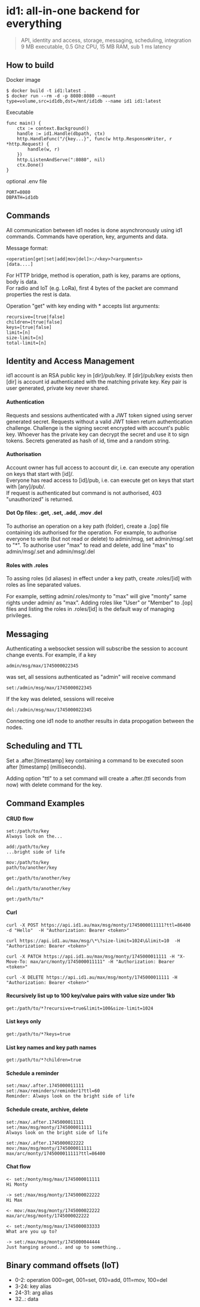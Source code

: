 
# id1: all-in-one backend for everything  
> API, identity and access, storage, messaging, scheduling, integration  
> 9 MB executable, 0.5 Ghz CPU, 15 MB RAM, sub 1 ms latency

## How to build

Docker image

    $ docker build -t id1:latest .
    $ docker run --rm -d -p 8080:8080 --mount type=volume,src=id1db,dst=/mnt/id1db --name id1 id1:latest

Executable

    func main() {
        ctx := context.Background()
        handle := id1.Handle(dbpath, ctx)
        http.HandleFunc("/{key...}", func(w http.ResponseWriter, r *http.Request) {
            handle(w, r)
        })
        http.ListenAndServe(":8080", nil)
        ctx.Done()
    }

optional .env file

    PORT=8080
    DBPATH=id1db

## Commands
All communication between id1 nodes is done asynchronously using id1 commands.
Commands have operation, key, arguments and data.

Message format:

    <operation[get|set|add|mov|del]>:/<key>?<arguments>
    [data....]

For HTTP bridge, method is operation, path is key, params are options, body is data.  
For radio and IoT (e.g. LoRa), first 4 bytes of the packet are command properties the rest is data.  

Operation "get" with key ending with * accepts list arguments:

    recursive=[true|false]
    children=[true|false]
    keys=[true|false]
    limit=[n]
    size-limit=[n]
    total-limit=[n]

## Identity and Access Management
id1 account is an RSA public key in [dir]/pub/key. If [dir]/pub/key exists then [dir] is account id authenticated with the matching private key.
Key pair is user generated, private key never shared.

#### Authentication
Requests and sessions authenticated with a JWT token signed using server generated secret. 
Requests without a valid JWT token return authentication challenge. Challenge is the signing secret encrypted with account's public key. 
Whoever has the private key can decrypt the secret and use it to sign tokens. Secrets generated as hash of id, time and a random string.

#### Authorisation
Account owner has full access to account dir, i.e. can execute any operation on keys that start with [id]/.  
Everyone has read access to [id]/pub, i.e. can execute get on keys that start with [any]/pub/.  
If request is authenticated but command is not authorised, 403 "unauthorized" is returned.

#### Dot Op files: .get, .set, .add, .mov .del
To authorise an operation on a key path (folder), create a .[op] file containing ids authorised for the operation.
For example, to authorise everyone to write (but not read or delete) to admin/msg, set admin/msg/.set to "*".
To authorise user "max" to read and delete, add line "max" to admin/msg/.set and admin/msg/.del  

#### Roles with .roles
To assing roles (id aliases) in effect under a key path, create .roles/[id] with roles as line separated values.

For example, setting admin/.roles/monty to "max" will give "monty" same rights under admin/ as "max".
Adding roles like "User" or "Member" to .[op] files and listing the roles in .roles/[id] is the default way of managing privileges.

## Messaging
Authenticating a websocket session will subscribe the session to account change events. 
For example, if a key

    admin/msg/max/1745000022345
    
was set, all sessions authenticated as "admin" will receive command

    set:/admin/msg/max/1745000022345
    
If the key was deleted, sessions will receive

    del:/admin/msg/max/1745000022345

Connecting one id1 node to another results in data propogation between the nodes.

## Scheduling and TTL
Set a .after.[timestamp] key containing a command to be executed soon after [timestamp] (milliseconds).

Adding option "ttl" to a set command will create a .after.(ttl seconds from now) with delete command for the key.

## Command Examples

#### CRUD flow

    set:/path/to/key
    Always look on the...
    
    add:/path/to/key
    ...bright side of life

    mov:/path/to/key
    path/to/another/key

    get:/path/to/another/key

    del:/path/to/another/key

    get:/path/to/*
    
#### Curl

    curl -X POST https://api.id1.au/max/msg/monty/1745000011111?ttl=86400 -d "Hello"  -H "Authorization: Bearer <token>"
    
    curl https://api.id1.au/max/msg/\*\?size-limit=1024\&limit=10  -H "Authorization: Bearer <token>"
    
    curl -X PATCH https://api.id1.au/max/msg/monty/1745000011111 -H "X-Move-To: max/arc/monty/1745000011111" -H "Authorization: Bearer <token>"
    
    curl -X DELETE https://api.id1.au/max/msg/monty/1745000011111 -H "Authorization: Bearer <token>"


#### Recursively list up to 100 key/value pairs with value size under 1kb

    get:/path/to/*?recursive=true&limit=100&size-limit=1024

#### List keys only
    
    get:/path/to/*?keys=true
    
#### List key names and key path names

    get:/path/to/*?children=true

#### Schedule a reminder 

    set:/max/.after.1745000011111
    set:/max/reminders/reminder1?ttl=60
    Reminder: Always look on the bright side of life

#### Schedule create, archive, delete

    set:/max/.after.1745000011111
    set:/max/msg/monty/1745000011111
    Always look on the bright side of life
  
    set:/max/.after.1745000022222
    mov:/max/msg/monty/1745000011111
    max/arc/monty/1745000011111?ttl=86400
    
#### Chat flow

    <- set:/monty/msg/max/1745000011111
    Hi Monty
  
    -> set:/max/msg/monty/1745000022222
    Hi Max

    <- mov:/max/msg/monty/1745000022222
    max/arc/msg/monty/1745000022222

    <- set:/monty/msg/max/1745000033333
    What are you up to?

    -> set:/max/msg/monty/1745000044444
    Just hanging around.. and up to something..

    
## Binary command offsets (IoT)

- 0-2: operation 000=get, 001=set, 010=add, 011=mov, 100=del
- 3-24: key alias  
- 24-31: arg alias
- 32..: data

